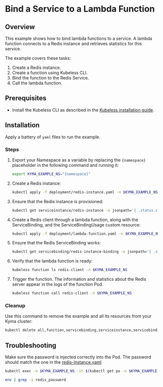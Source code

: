 # Bind a Service to a Lambda Function

## Overview

This example shows how to bind lambda functions to a service.
A lambda function connects to a Redis instance and retrieves statistics for this service.

The example covers these tasks:

1. Create a Redis instance.
2. Create a function using Kubeless CLI.
3. Bind the function to the Redis Service.
4. Call the lambda function.

## Prerequisites

- Install the Kubeless CLI as described in the [Kubeless installation guide](https://kubeless.io/docs/quick-start/).


## Installation

Apply a battery of `yaml` files to run the example.

### Steps

1. Export your Namespace as a variable by replacing the `{namespace}` placeholder in the following command and running it:
    ```bash
    export KYMA_EXAMPLE_NS="{namespace}"
    ```

2. Create a Redis instance:
    ```bash
    kubectl apply -f deployment/redis-instance.yaml -n $KYMA_EXAMPLE_NS
    ```

3. Ensure that the Redis instance is provisioned:
    ```bash
    kubectl get serviceinstance/redis-instance -o jsonpath='{ .status.conditions[0].reason }' -n $KYMA_EXAMPLE_NS
    ```

4. Create a Redis client through a lambda function, along with the ServiceBinding, and the ServiceBindingUsage custom resource:    
    ```bash
    kubectl apply -f deployment/lambda-function.yaml -n $KYMA_EXAMPLE_NS
    ```

5. Ensure that the Redis ServiceBinding works:
   ```bash
   kubectl get servicebinding/redis-instance-binding -o jsonpath='{ .status.conditions[0].reason }' -n $KYMA_EXAMPLE_NS
   ```

6. Verify that the lambda function is ready:
    ```bash
    kubeless function ls redis-client -n $KYMA_EXAMPLE_NS
    ```

7. Trigger the function.
    The information and statistics about the Redis server appear in the logs of the function Pod.
    ```bash
    kubeless function call redis-client -n $KYMA_EXAMPLE_NS
    ```

### Cleanup

Use this command to remove the example and all its resources from your Kyma cluster:

```bash
kubectl delete all,function,servicebinding,serviceinstance,servicebindingusage -l example=service-binding -n $KYMA_EXAMPLE_NS
```

## Troubleshooting

Make sure the password is injected correctly into the Pod. The password should match the one in the [redis-instance.yaml](./deployment/redis-instance.yaml)

```bash
kubectl exec -n $KYMA_EXAMPLE_NS -it $(kubectl get po -n $KYMA_EXAMPLE_NS -l example=service-binding --no-headers | awk '{print $1}') bash

env | grep -i redis_password
```

